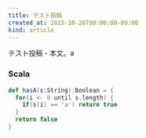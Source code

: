 ```yaml
---
title: テスト投稿
created_at: 2015-10-26T00:00:00-09:00
kind: article
---
```


テスト投稿 - 本文。a

### Scala

```scala
def hasA(s:String):Boolean = {
  for(i <- 0 until s.length) {
    if(s(i) == 'a') return true
  }
  return false
}
```
